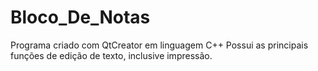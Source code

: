 # Bloco_De_Notas
Programa criado com QtCreator em linguagem C++
Possui as principais funções de edição de texto, inclusive impressão.
